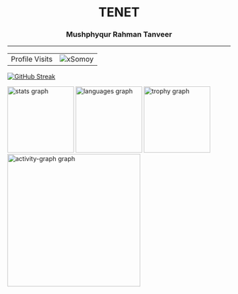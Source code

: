 <!-- Title  -->
<h1 align="center">TENET</h1>


<h3 align="center">Mushphyqur Rahman Tanveer</h3>
<hr/>


<!-- visitor counter -->
<table aligh="center">
  <tr>
    <td>Profile Visits</td>
    <td alight="center" ><img src="https://profile-counter.glitch.me/xsomoy/count.svg" alt="xSomoy" /></td>
  </tr>
</table>

<!-- Streak -->
[![GitHub Streak](https://github-readme-streak-stats-flax-pi.vercel.app?user=xsomoy&theme=github-dark)](https://git.io/streak-stats)


<div align="left">
<!-- Status -->
  
  <img src="https://github-readme-stats.vercel.app/api?username=xsomoy&hide_title=false&hide_rank=false&show_icons=true&include_all_commits=true&count_private=true&disable_animations=false&theme=github_dark&locale=en&hide_border=false&order=1" height="150" alt="stats graph"  />

  <!-- Most Used Language -->
 
 <img src="https://github-readme-stats.vercel.app/api/top-langs?username=xsomoy&locale=en&hide_title=false&layout=compact&card_width=320&langs_count=5&theme=github_dark&hide_border=false&order=2" height="150" alt="languages graph"  />
 
  <!-- Trophy  -->
 
  <img src="https://github-profile-trophy.vercel.app?username=xsomoy&theme=matrix&column=-1&row=1&margin-w=8&margin-h=8&no-bg=false&no-frame=false&order=4" height="150" alt="trophy graph"  />
 
  <!-- Activity Graph  -->

  <img src="https://github-readme-activity-graph.vercel.app/graph?username=xsomoy&radius=16&theme=react&area=true&order=5" height="300" alt="activity-graph graph"  />
</div>

<!-- Contacts  -->
